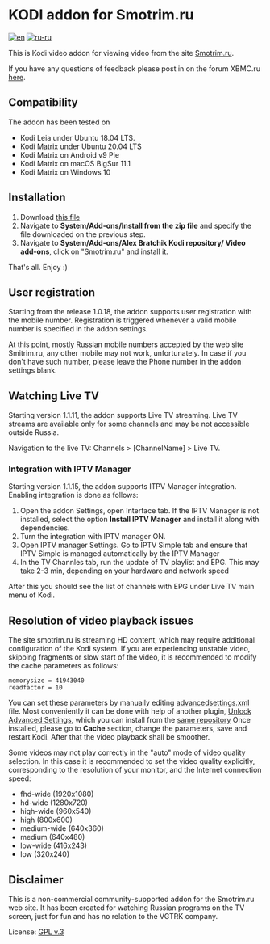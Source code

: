 # KODI addon for Smotrim.ru
[![en](https://img.shields.io/badge/lang-en-red.svg)](./README.md)
[![ru-ru](https://img.shields.io/badge/lang-ru--ru-green.svg)](./README.ru-ru.md)


This is Kodi video addon for viewing video from the site
[Smotrim.ru](https://Smotrim.ru). 

If you have any questions of feedback please post in on the 
forum XBMC.ru [here](http://xbmc.ru/forum/showthread.php?t=23431).

## Compatibility
The addon has been tested on 
- Kodi Leia under Ubuntu 18.04 LTS.
- Kodi Matrix under Ubuntu 20.04 LTS
- Kodi Matrix on Android v9 Pie
- Kodi Matrix on macOS BigSur 11.1
- Kodi Matrix on Windows 10 

## Installation 
1. Download  [this file](https://abratchik.github.io/kodi.repository/matrix/repository.abratchik/repository.abratchik-1.0.2.zip)
2. Navigate to **System/Add-ons/Install from the zip file** and 
   specify the file downloaded on the previous step. 
3. Navigate to **System/Add-ons/Alex Bratchik Kodi repository/
   Video add-ons**, click on "Smotrim.ru" and install it.
   
That's all. Enjoy :)

## User registration
Starting from the release 1.0.18, the addon supports user registration with
the mobile number. Registration is triggered whenever a valid mobile number is
specified in the addon settings.

At this point, mostly Russian mobile numbers accepted by the web site Smitrim.ru,
any other mobile may not work, unfortunately. In case if you don't have such
number, please leave the Phone number in the addon settings blank.

## Watching Live TV
Starting version 1.1.11, the addon supports Live TV streaming. Live TV streams
are available only for some channels and may be not accessible outside Russia.

Navigation to the live TV: Channels > [ChannelName] > Live TV. 

### Integration with IPTV Manager
Starting version 1.1.15, the addon supports ITPV Manager integration. Enabling 
integration is done as follows:

1. Open the addon Settings, open Interface tab. If the IPTV Manager is not 
   installed, select the option **Install IPTV Manager** and install it along with 
   dependencies.
2. Turn the integration with IPTV manager ON.
3. Open IPTV manager Settings. Go to IPTV Simple tab and ensure that IPTV Simple
   is managed automatically by the IPTV Manager
4. In the TV Channles tab, run the update of TV playlist and EPG. This may take
   2-3 min, depending on your hardware and network speed

After this you should see the list of channels with EPG under Live TV main menu of
Kodi.

## Resolution of video playback issues
The site smotrim.ru is streaming HD content, which may require additional
configuration of the Kodi system. If you are experiencing unstable 
video, skipping fragments or slow start of the video, it is recommended to 
modify the cache parameters as follows:

````
memorysize = 41943040
readfactor = 10
````

You can set these parameters by manually editing [advancedsettings.xml](https://kodi.wiki/view/Advancedsettings.xml#cache)
file. Most conveniently it can be done with help of another plugin,
[Unlock Advanced Settings](https://github.com/abratchik/script.unlock.advancedsettings),
which you can install from the [same repository](https://abratchik.github.io/kodi.repository/matrix/repository.abratchik/repository.abratchik-1.0.2.zip)
Once installed, please go to **Cache** section, change the parameters, save
and restart Kodi. After that the video playback shall be smoother.

Some videos may not play correctly in the "auto" mode of video quality selection. In this
case it is recommended to set the video quality explicitly, corresponding to the resolution
of your monitor, and the Internet connection speed:

- fhd-wide (1920x1080)
- hd-wide (1280x720)
- high-wide (960x540)
- high (800x600)  
- medium-wide (640x360)
- medium (640x480)  
- low-wide (416x243)
- low (320x240)


## Disclaimer
This is a non-commercial community-supported addon for the Smotrim.ru web site.
It has been created for watching Russian programs on the TV screen, just for fun and has no relation
to the VGTRK company.

License: [GPL v.3](http://www.gnu.org/copyleft/gpl.html)
